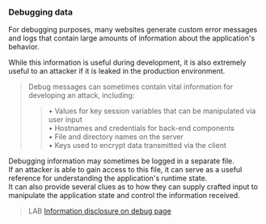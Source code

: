 ### Debugging data
  
For debugging purposes, many websites generate custom error messages and logs that contain large amounts of information about the application's behavior.  
  
While this information is useful during development, it is also extremely useful to an attacker if it is leaked in the production environment.  
  
  
>Debug messages can sometimes contain vital information for developing an attack, including:  
>>• Values for key session variables that can be manipulated via user input  
• Hostnames and credentials for back-end components  
• File and directory names on the server  
• Keys used to encrypt data transmitted via the client  
  
Debugging information may sometimes be logged in a separate file.  
If an attacker is able to gain access to this file, it can serve as a useful reference for understanding the application's runtime state.  
It can also provide several clues as to how they can supply crafted input to manipulate the application state and control the information received.  
  
  
>LAB [Information disclosure on debug page](https://portswigger.net/web-security/information-disclosure/exploiting/lab-infoleak-on-debug-page)